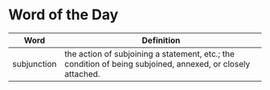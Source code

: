 # Word of the Day

|Word|Definition|
|---|---|
|subjunction|the action of subjoining a statement, etc.; the condition of being subjoined, annexed, or closely attached.|